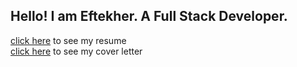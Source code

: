 ## Hello! I am Eftekher. A Full Stack Developer. 


[click here](https://ehusain000.github.io/cv/resume/resume.html) to see my resume <br>
[click here](https://ehusain000.github.io/cv/cover%20letter/cover-letter.html) to see my cover letter


